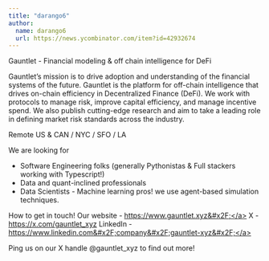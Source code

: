 ```yaml
---
title: "darango6"
author:
  name: darango6
  url: https://news.ycombinator.com/item?id=42932674
---
```

Gauntlet - Financial modeling &amp; off chain intelligence for DeFi

Gauntlet’s mission is to drive adoption and understanding of the financial systems of the future. Gauntlet is the platform for off-chain intelligence that drives on-chain efficiency in Decentralized Finance (DeFi). We work with protocols to manage risk, improve capital efficiency, and manage incentive spend. We also publish cutting-edge research and aim to take a leading role in defining market risk standards across the industry.

Remote US &amp; CAN &#x2F; NYC &#x2F; SFO &#x2F; LA

We are looking for 
- Software Engineering folks (generally Pythonistas &amp; Full stackers working with Typescript!)
- Data and quant-inclined professionals
- Data Scientists - Machine learning pros! we use agent-based simulation techniques.

How to get in touch!
Our website - <a href="https:&#x2F;&#x2F;www.gauntlet.xyz&#x2F;" rel="nofollow">https:&#x2F;&#x2F;www.gauntlet.xyz&#x2F;</a> 
X - <a href="https:&#x2F;&#x2F;x.com&#x2F;gauntlet_xyz" rel="nofollow">https:&#x2F;&#x2F;x.com&#x2F;gauntlet_xyz</a> 
LinkedIn - <a href="https:&#x2F;&#x2F;www.linkedin.com&#x2F;company&#x2F;gauntlet-xyz&#x2F;" rel="nofollow">https:&#x2F;&#x2F;www.linkedin.com&#x2F;company&#x2F;gauntlet-xyz&#x2F;</a>

Ping us on our X handle @gauntlet_xyz to find out more!
<JobApplication />
